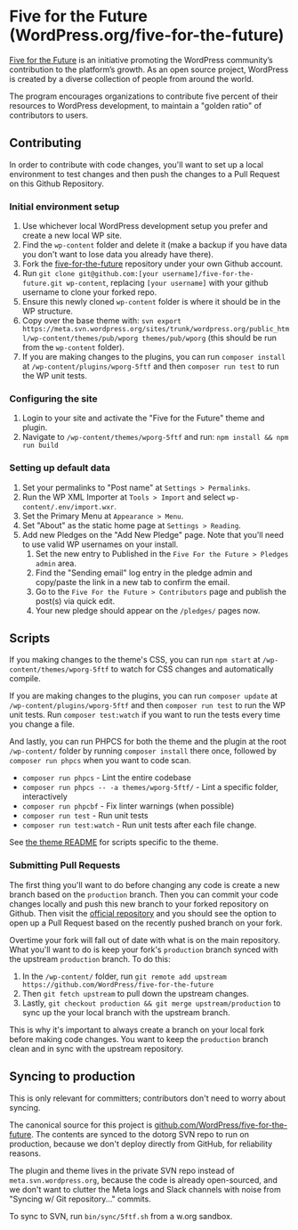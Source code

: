 # Five for the Future (WordPress.org/five-for-the-future)

[Five for the Future](https://wordpress.org/five-for-the-future) is an initiative promoting the WordPress community’s contribution to the platform’s growth. As an open source project, WordPress is created by a diverse collection of people from around the world.

The program encourages organizations to contribute five percent of their resources to WordPress development, to maintain a "golden ratio" of contributors to users.


## Contributing

In order to contribute with code changes, you'll want to set up a local environment to test changes and then push the changes to a Pull Request on this Github Repository.

### Initial environment setup

1. Use whichever local WordPress development setup you prefer and create a new local WP site.
1. Find the `wp-content` folder and delete it (make a backup if you have data you don't want to lose data you already have there).
1. Fork the [five-for-the-future](https://github.com/WordPress/five-for-the-future) repository under your own Github account.
1. Run `git clone git@github.com:[your username]/five-for-the-future.git wp-content`, replacing `[your username]` with your github username to clone your forked repo.
1. Ensure this newly cloned `wp-content` folder is where it should be in the WP structure.
1. Copy over the base theme with: `svn export https://meta.svn.wordpress.org/sites/trunk/wordpress.org/public_html/wp-content/themes/pub/wporg themes/pub/wporg` (this should be run from the `wp-content` folder).
1. If you are making changes to the plugins, you can run `composer install` at `/wp-content/plugins/wporg-5ftf` and then `composer run test` to run the WP unit tests.

### Configuring the site

1. Login to your site and activate the "Five for the Future" theme and plugin.
1. Navigate to `/wp-content/themes/wporg-5ftf` and run: `npm install && npm run build`

### Setting up default data

1. Set your permalinks to "Post name" at `Settings > Permalinks`.
1. Run the WP XML Importer at `Tools > Import` and select `wp-content/.env/import.wxr`.
1. Set the Primary Menu at `Appearance > Menu`.
1. Set "About" as the static home page at `Settings > Reading`.
1. Add new Pledges on the "Add New Pledge" page. Note that you'll need to use valid WP usernames on your install.
	1. Set the new entry to Published in the `Five For the Future > Pledges admin` area.
	1. Find the "Sending email" log entry in the pledge admin and copy/paste the link in a new tab to confirm the email.
	1. Go to the `Five For the Future > Contributors` page and publish the post(s) via quick edit.
	1. Your new pledge should appear on the `/pledges/` pages now.


## Scripts

If you making changes to the theme's CSS, you can run `npm start` at `/wp-content/themes/wporg-5ftf` to watch for CSS changes and automatically compile.

If you are making changes to the plugins, you can run `composer update` at `/wp-content/plugins/wporg-5ftf` and then `composer run test` to run the WP unit tests. Run `composer test:watch` if you want to run the tests every time you change a file.

And lastly, you can run PHPCS for both the theme and the plugin at the root `/wp-content/` folder by running `composer install` there once, followed by `composer run phpcs` when you want to code scan.


* `composer run phpcs` - Lint the entire codebase
* `composer run phpcs -- -a themes/wporg-5ftf/` - Lint a specific folder, interactively
* `composer run phpcbf` - Fix linter warnings (when possible)
* `composer run test` - Run unit tests
* `composer run test:watch` - Run unit tests after each file change.

See [the theme README](./themes/wporg-5ftf/README.md) for scripts specific to the theme.



### Submitting Pull Requests

The first thing you'll want to do before changing any code is create a new branch based on the `production` branch. Then you can commit your code changes locally and push this new branch to your forked repository on Github. Then visit the [official repository](https://github.com/WordPress/five-for-the-future/) and you should see the option to open up a Pull Request based on the recently pushed branch on your fork.

Overtime your fork will fall out of date with what is on the main repository. What you'll want to do is keep your fork's `production` branch synced with the upstream `production` branch. To do this:

1) In the `/wp-content/` folder, run `git remote add upstream https://github.com/WordPress/five-for-the-future`
2) Then `git fetch upstream` to pull down the upstream changes.
3) Lastly, `git checkout production && git merge upstream/production` to sync up the your local branch with the upstream branch.

This is why it's important to always create a branch on your local fork before making code changes. You want to keep the `production` branch clean and in sync with the upstream repository.


## Syncing to production

This is only relevant for committers; contributors don't need to worry about syncing.

The canonical source for this project is [github.com/WordPress/five-for-the-future](https://github.com/WordPress/five-for-the-future). The contents are synced to the dotorg SVN repo to run on production, because we don't deploy directly from GitHub, for reliability reasons.

The plugin and theme lives in the private SVN repo instead of `meta.svn.wordpress.org`, because the code is already open-sourced, and we don't want to clutter the Meta logs and Slack channels with noise from "Syncing w/ Git repository..." commits.

To sync to SVN, run `bin/sync/5ftf.sh` from a w.org sandbox.
